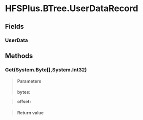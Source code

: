 ﻿


# HFSPlus.BTree.UserDataRecord

## Fields

### UserData

## Methods


### Get(System.Byte[],System.Int32)

> #### Parameters
> **bytes:** 

> **offset:** 

> #### Return value
> 